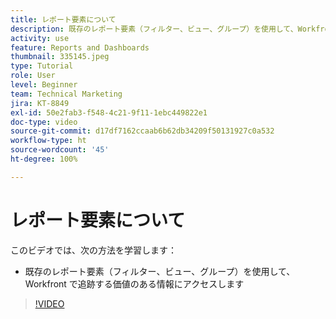 ```yaml
---
title: レポート要素について
description: 既存のレポート要素（フィルター、ビュー、グループ）を使用して、Workfront で追跡されている情報にアクセスする方法を説明します。
activity: use
feature: Reports and Dashboards
thumbnail: 335145.jpeg
type: Tutorial
role: User
level: Beginner
team: Technical Marketing
jira: KT-8849
exl-id: 50e2fab3-f548-4c21-9f11-1ebc449822e1
doc-type: video
source-git-commit: d17df7162ccaab6b62db34209f50131927c0a532
workflow-type: ht
source-wordcount: '45'
ht-degree: 100%

---
```


# レポート要素について

このビデオでは、次の方法を学習します：

* 既存のレポート要素（フィルター、ビュー、グループ）を使用して、Workfront で追跡する価値のある情報にアクセスします

>[!VIDEO](https://video.tv.adobe.com/v/335145/?quality=12&learn=on&enablevpops)
